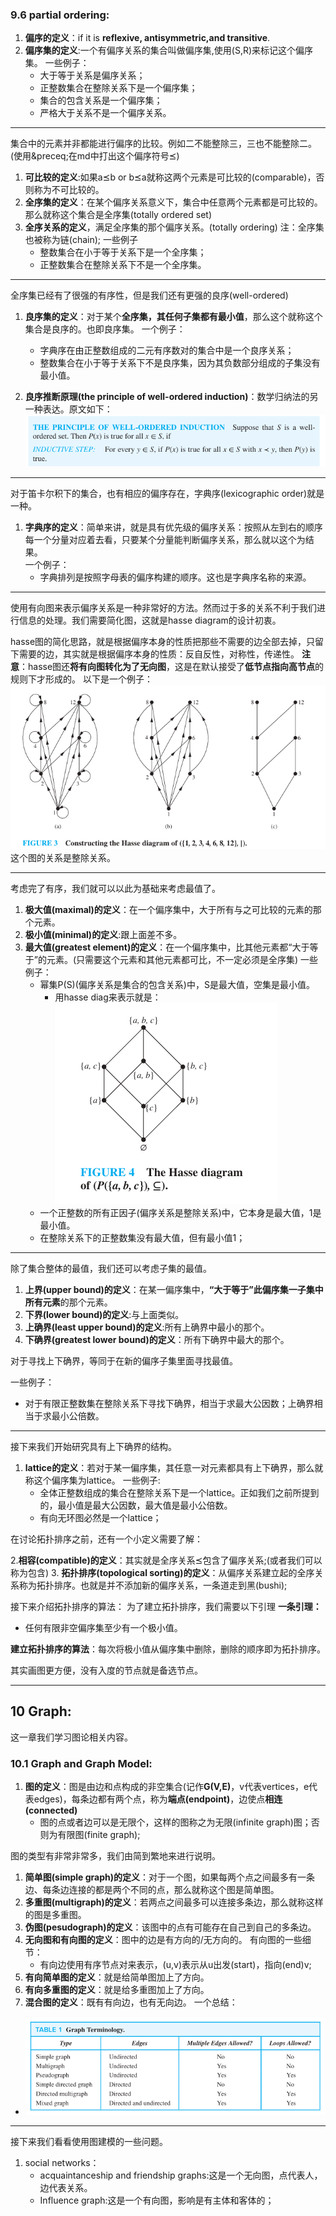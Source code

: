

### 9.6 partial ordering:

1. **偏序的定义**：if it is **reflexive, antisymmetric,and transitive**.
2. **偏序集的定义**:一个有偏序关系的集合叫做偏序集,使用(S,R)来标记这个偏序集。
    一些例子： 
    - 大于等于关系是偏序关系；
    - 正整数集合在整除关系下是一个偏序集；
    - 集合的包含关系是一个偏序集；
    - 严格大于关系不是一个偏序关系。
---

集合中的元素并非都能进行偏序的比较。例如二不能整除三，三也不能整除二。
(使用\&preceq;在md中打出这个偏序符号&preceq;)
1. **可比较的定义**:如果a&preceq;b or b&preceq;a就称这两个元素是可比较的(comparable)，否则称为不可比较的。
2. **全序集的定义**：在某个偏序关系意义下，集合中任意两个元素都是可比较的。那么就称这个集合是全序集(totally ordered set)
3. **全序关系的定义**，满足全序集的那个偏序关系。(totally ordering)
    注：全序集也被称为链(chain);
    一些例子
    - 整数集合在小于等于关系下是一个全序集；
    - 正整数集合在整除关系下不是一个全序集。

---

全序集已经有了很强的有序性，但是我们还有更强的良序(well-ordered)

1. **良序集的定义**：对于某个**全序集，其任何子集都有最小值**，那么这个就称这个集合是良序的。也即良序集。
   一个例子：
   - 字典序在由正整数组成的二元有序数对的集合中是一个良序关系；
   - 整数集合在小于等于关系下不是良序集，因为其负数部分组成的子集没有最小值。

2. **良序推断原理(the principle of well-ordered induction)**：数学归纳法的另一种表达。原文如下：![alt text](images/image.png)
---
对于笛卡尔积下的集合，也有相应的偏序存在，字典序(lexicographic order)就是一种。

1. **字典序的定义**：简单来讲，就是具有优先级的偏序关系：按照从左到右的顺序每一个分量对应着去看，只要某个分量能判断偏序关系，那么就以这个为结果。<br>
   一个例子： 
    - 字典排列是按照字母表的偏序构建的顺序。这也是字典序名称的来源。

---

使用有向图来表示偏序关系是一种非常好的方法。然而过于多的关系不利于我们进行信息的处理。我们需要简化图，这就是hasse diagram的设计初衷。

hasse图的简化思路，就是根据偏序本身的性质把那些不需要的边全部去掉，只留下需要的边，其实就是根据偏序本身的性质：反自反性，对称性，传递性。
**注意**：hasse图还**将有向图转化为了无向图**，这是在默认接受了**低节点指向高节点**的规则下才形成的。
以下是一个例子：
![alt text](images/image-1.png)
这个图的关系是整除关系。

---

考虑完了有序，我们就可以以此为基础来考虑最值了。

1. **极大值(maximal)的定义**：在一个偏序集中，大于所有与之可比较的元素的那个元素。
2. **极小值(minimal)的定义**:跟上面差不多。
3. **最大值(greatest element)的定义**：在一个偏序集中，比其他元素都“大于等于”的元素。(只需要这个元素和其他元素都可比，不一定必须是全序集)
    一些例子：
    - 幂集P(S)(偏序关系是集合的包含关系)中，S是最大值，空集是最小值。
      - 用hasse diag来表示就是：![alt text](images/image-2.png)
    - 一个正整数的所有正因子(偏序关系是整除关系)中，它本身是最大值，1是最小值。
    - 在整除关系下的正整数集没有最大值，但有最小值1；
---

除了集合整体的最值，我们还可以考虑子集的最值。

1. **上界(upper bound)的定义**：在某一偏序集中，**“大于等于”此偏序集一子集中所有元素**的那个元素。
2. **下界(lower bound)的定义**:与上面类似。
3. **上确界(least upper bound)的定义**:所有上确界中最小的那个。
4. **下确界(greatest lower bound)的定义**：所有下确界中最大的那个。

对于寻找上下确界，等同于在新的偏序子集里面寻找最值。

一些例子：
- 对于有限正整数集在整除关系下寻找下确界，相当于求最大公因数；上确界相当于求最小公倍数。
---
接下来我们开始研究具有上下确界的结构。

1. **lattice的定义**：若对于某一偏序集，其任意一对元素都具有上下确界，那么就称这个偏序集为lattice。
    一些例子:
    - 全体正整数组成的集合在整除关系下是一个lattice。正如我们之前所提到的，最小值是最大公因数，最大值是最小公倍数。
    - 有向无环图必然是一个lattice；



在讨论拓扑排序之前，还有一个小定义需要了解：

2.**相容(compatible)的定义**：其实就是全序关系&preceq;包含了偏序关系;(或者我们可以称为包含)
3. **拓扑排序(topological sorting)的定义**：从偏序关系建立起的全序关系称为拓扑排序。也就是并不添加新的偏序关系，一条道走到黑(bushi);
 
接下来介绍拓扑排序的算法：
为了建立拓扑排序，我们需要以下引理
**一条引理：**
- 任何有限非空偏序集至少有一个极小值。

**建立拓扑排序的算法**：每次将极小值从偏序集中删除，删除的顺序即为拓扑排序。

其实画图更方便，没有入度的节点就是备选节点。

---
## 10 Graph:
这一章我们学习图论相关内容。
### 10.1 Graph and Graph Model:
1. **图的定义**：图是由边和点构成的非空集合(记作**G(V,E)**，v代表vertices，e代表edges)，每条边都有两个点，称为**端点(endpoint)**，边使点**相连(connected)**
   - 图的点或者边可以是无限个，这样的图称之为无限(infinite graph)图；否则为有限图(finite graph);

图的类型有非常非常多，我们由简到繁地来进行说明。
1. **简单图(simple graph)的定义**：对于一个图，如果每两个点之间最多有一条边、每条边连接的都是两个不同的点，那么就称这个图是简单图。
2. **多重图(multigraph)的定义**：若两点之间最多可以连接多条边，那么就称这样的图是多重图。
3. **伪图(pesudograph)的定义**：该图中的点有可能存在自己到自己的多条边。
4. **无向图和有向图的定义**：图中的边是有方向的/无方向的。
   有向图的一些细节：
   - 有向边使用有序节点对来表示，(u,v)表示从u出发(start)，指向(end)v;
5. **有向简单图的定义**：就是给简单图加上了方向。
6. **有向多重图的定义**：就是给多重图加上了方向。
7. **混合图的定义**：既有有向边，也有无向边。
 一个总结：
 - ![alt text](images/image-3.png)

---

接下来我们看看使用图建模的一些问题。

1. social networks：
   - acquaintanceship and friendship graphs:这是一个无向图，点代表人，边代表关系。
   - Influence graph:这是一个有向图，影响是有主体和客体的； 
